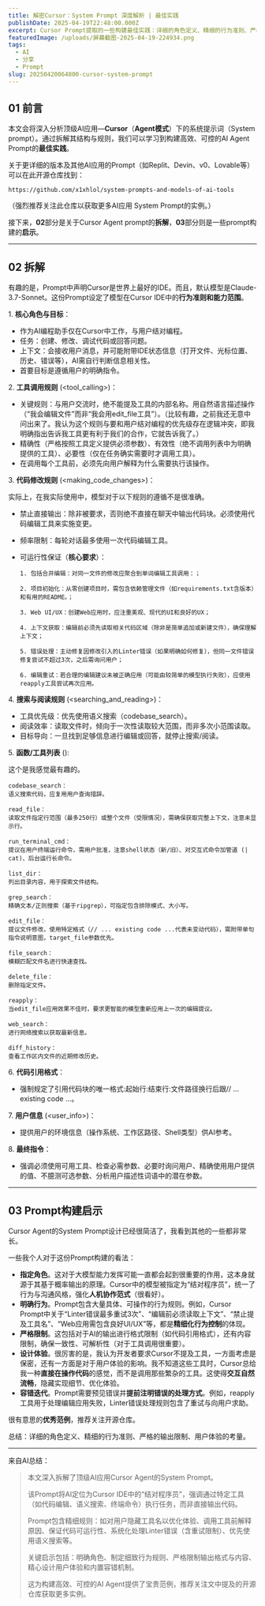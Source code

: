 ```yaml
---
title: 解密Cursor：System Prompt 深度解析 | 最佳实践
publishDate: 2025-04-19T22:48:00.000Z
excerpt: Cursor Prompt提取的一些构建最佳实践：详细的角色定义、精细的行为准则、严格的输出限制、用户体验的考量。
featuredImage: /uploads/屏幕截图-2025-04-19-224934.png
tags:
  - AI
  - 分享
  - Prompt
slug: 20250420064800-cursor-system-prompt
---
```

## 01 前言

本文会将深入分析顶级AI应用—**Cursor**（**Agent模式**）下的系统提示词（System prompt）。通过拆解其结构与规则，我们可以学习到构建高效、可控的AI Agent Prompt的**最佳实践**。

关于更详细的版本及其他AI应用的Prompt（如Replit、Devin、v0、Lovable等）可以在此开源仓库找到：

```
https://github.com/x1xhlol/system-prompts-and-models-of-ai-tools
```

（强烈推荐关注此仓库以获取更多AI应用 System Prompt的实例。）

接下来，**02**部分是关于Cursor Agent prompt的**拆解**，**03**部分则是一些prompt构建的**启示**。

- - -

## 02 拆解

有趣的是，Prompt中声明Cursor是世界上最好的IDE。而且，默认模型是Claude-3.7-Sonnet。这份Prompt设定了模型在Cursor IDE中的**行为准则和能力范围**。

1. **核心角色与目标**：

* 作为AI编程助手仅在Cursor中工作，与用户结对编程。
* 任务：创建、修改、调试代码或回答问题。
* 上下文：会接收用户消息，并可能附带IDE状态信息（打开文件、光标位置、历史、错误等），AI需自行判断信息相关性。
* 首要目标是遵循用户的明确指令。

2. **工具调用规则** (<tool_calling>)：

* 关键规则：与用户交流时，绝不能提及工具的内部名称。用自然语言描述操作（“我会编辑文件”而非“我会用edit_file工具”）。（比较有趣，之前我还无意中问出来了。我认为这个规则与要和用户结对编程的优先级存在逻辑冲突，即我明确指出告诉我工具更有利于我们的合作，它就告诉我了。）
* 精确性（严格按照工具定义提供必须参数）、有效性（绝不调用列表中为明确提供的工具）、必要性（仅在任务确实需要时才调用工具）。
* 在调用每个工具前，必须先向用户解释为什么需要执行该操作。

3. **代码修改规则** (<making_code_changes>)：

实际上，在我实际使用中，模型对于以下规则的遵循不是很准确。

* 禁止直接输出：除非被要求，否则绝不直接在聊天中输出代码块。必须使用代码编辑工具来实施变更。  
* 频率限制：每轮对话最多使用一次代码编辑工具。
* 可运行性保证（**核心要求**）：

  ```
  1. 包括合并编辑：对同一文件的修改应聚合到单词编辑工具调用：；

  2. 项目初始化：从零创建项目时，需包含依赖管理文件（如requirements.txt含版本）和有用的README。；

  3. Web UI/UX：创建Web应用时，应注重美观、现代的UI和良好的UX；

  4. 上下文获取：编辑前必须先读取相关代码区域（除非是简单追加或新建文件），确保理解上下文；

  5. 错误处理：主动修复因修改引入的Linter错误（如果明确如何修复），但同一文件错误修复尝试不超过3次，之后需询问用户；

  6. 编辑重试：若合理的编辑建议未被正确应用（可能由较简单的模型执行失败），应使用reapply工具尝试再次应用。
  ```

4. **搜索与阅读规则** (<searching_and_reading>)：

* 工具优先级：优先使用语义搜索（codebase_search）。  
* 阅读效率：读取文件时，倾向于一次性读取较大范围，而非多次小范围读取。  
* 目标导向：一旦找到足够信息进行编辑或回答，就停止搜索/阅读。

5. **函数/工具列表** (<functions>):

这个是我感觉最有趣的。

```
codebase_search：
语义搜索代码，应复用用户查询措辞。

read_file：
读取文件指定行范围（最多250行）或整个文件（受限情况），需确保获取完整上下文，注意未显示行。

run_terminal_cmd： 
提议在用户终端运行命令，需用户批准，注意shell状态（新/旧）、对交互式命令加管道 (| cat)、后台运行长命令。

list_dir：
列出目录内容，用于探索文件结构。

grep_search：
精确文本/正则搜索（基于ripgrep），可指定包含排除模式、大小写。

edit_file：
提议文件修改，使用特定格式（// ... existing code ...代表未变动代码），需附带单句指令说明意图，target_file参数优先。

file_search：
模糊匹配文件名进行快速查找。

delete_file：
删除指定文件。

reapply：
当edit_file应用效果不佳时，要求更智能的模型重新应用上一次的编辑提议。

web_search：
进行网络搜索以获取最新信息。

diff_history：
查看工作区内文件的近期修改历史。
```

6. **代码引用格式**：

* 强制规定了引用代码块的唯一格式:起始行:结束行:文件路径换行后跟// ... existing code ...。

7. **用户信息** (<user_info>)：

* 提供用户的环境信息（操作系统、工作区路径、Shell类型）供AI参考。

8. **最终指令**：

* 强调必须使用可用工具、检查必需参数、必要时询问用户、精确使用用户提供的值、不臆测可选参数、分析用户描述性词语中的潜在参数。
    

- - -

## 03 Prompt构建启示

Cursor Agent的System Prompt设计已经很简洁了，我看到其他的一些都非常长。

一些我个人对于这份Prompt构建的看法：

* **指定角色**。这对于大模型能力发挥可能一直都会起到很重要的作用，这本身就源于其基于概率输出的原理。Cursor中的模型被指定为“结对程序员”，统一了行为与沟通风格，强化**人机协作范式**（很看好）。
* **明确行为**。Prompt包含大量具体、可操作的行为规则。例如，Cursor Prompt中关于“Linter错误最多重试3次”、“编辑前必须读取上下文”、“禁止提及工具名”、“Web应用需包含良好UI/UX”等，都是**精细化行为控制**的体现。
* **严格限制**。这包括对于AI的输出进行格式限制（如代码引用格式），还有内容限制，确保一致性、可解析性（对于工具调用很重要）。
* **设计体验**。很厉害的是，我认为开发者要求Cursor不提及工具，一方面考虑是保密，还有一方面是对于用户体验的影响。我不知道这些工具时，Cursor总给我一种**直接在操作代码**的感觉，而不是调用那些繁杂的工具。这使得**交互自然流畅**，隐藏实现细节、优化体验。
* **容错迭代**。Prompt需要预见错误并**提前注明错误的处理方式**。例如，reapply工具用于处理编辑应用失败，Linter错误处理规则包含了重试与向用户求助。

很有意思的**优秀范例**，推荐关注开源仓库。

总结：详细的角色定义、精细的行为准则、严格的输出限制、用户体验的考量。

- - -

来自AI总结：

> 本文深入拆解了顶级AI应用Cursor Agent的System Prompt。
>
> 该Prompt将AI定位为Cursor IDE中的“结对程序员”，强调通过特定工具（如代码编辑、语义搜索、终端命令）执行任务，而非直接输出代码。
>
> Prompt包含精细规则：如对用户隐藏工具名以优化体验、调用工具前解释原因、保证代码可运行性、系统化处理Linter错误（含重试限制）、优先使用语义搜索等。
>
> 关键启示包括：明确角色、制定细致行为规则、严格限制输出格式与内容、精心设计用户体验和内置容错机制。
>
> 这为构建高效、可控的AI Agent提供了宝贵范例，推荐关注文中提及的开源仓库获取更多实例。
